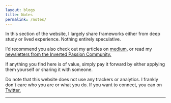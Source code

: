 ```yaml
---
layout: blogs
title: Notes
permalink: /notes/
---
```


In this section of the website, I largely share frameworks either from deep study or lived experience. Nothing entirely speculative.

I'd recommend you also check out my articles on [medium,](https://vc97.medium.com) or read my [newsletters from the Inverted Passion Community.](https://invertedpassion.substack.com)

If anything you find here is of value, simply pay it forward by either applying them yourself or sharing it with someone.

Do note that this website does not use any trackers or analytics. I frankly don't care who you are or what you do. If you want to connect, you can on [Twitter.](https://twitter.com/miraclepreneur)
<hr>
<br>
